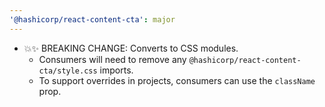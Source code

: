 ```yaml
---
'@hashicorp/react-content-cta': major
---
```


- 💥✨ BREAKING CHANGE: Converts to CSS modules.
  - Consumers will need to remove any `@hashicorp/react-content-cta/style.css` imports.
  - To support overrides in projects, consumers can use the `className` prop.
